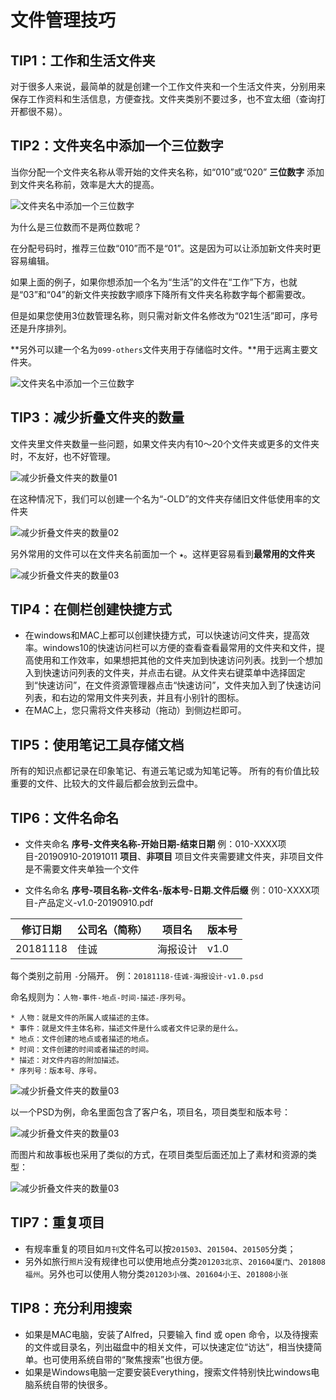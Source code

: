# 文件管理技巧

## TIP1：工作和生活文件夹

对于很多人来说，最简单的就是创建一个工作文件夹和一个生活文件夹，分别用来保存工作资料和生活信息，方便查找。文件夹类别不要过多，也不宜太细（查询打开都很不易）。

## TIP2：文件夹名中添加一个三位数字

当你分配一个文件夹名称从零开始的文件夹名称，如“010”或“020” **三位数字** 添加到文件夹名称前，效率是大大的提高。

![文件夹名中添加一个三位数字](file-tips.assets/file-tips3.png)

为什么是三位数而不是两位数呢？

在分配号码时，推荐三位数“010”而不是“01”。这是因为可以让添加新文件夹时更容易编辑。

如果上面的例子，如果你想添加一个名为“生活”的文件在“工作”下方，也就是“03”和“04”的新文件夹按数字顺序下降所有文件夹名称数字每个都需要改。

但是如果您使用3位数管理名称，则只需对新文件名修改为“021生活”即可，序号还是升序排列。

**另外可以建一个名为`099-others`文件夹用于存储临时文件。**用于远离主要文件夹。

![文件夹名中添加一个三位数字](file-tips.assets/file-tips8.png)

## TIP3：减少折叠文件夹的数量

文件夹里文件夹数量一些问题，如果文件夹内有10〜20个文件夹或更多的文件夹时，不友好，也不好管理。

![减少折叠文件夹的数量01](file-tips.assets/file-tips1.png)

在这种情况下，我们可以创建一个名为“-OLD”的文件夹存储旧文件低使用率的文件夹

![减少折叠文件夹的数量02](file-tips.assets/file-tips2.png)

另外常用的文件可以在文件夹名前面加一个 **`★`**。这样更容易看到**最常用的文件夹**

![减少折叠文件夹的数量03](file-tips.assets/file-tips4.png)

## TIP4：在侧栏创建快捷方式

- 在windows和MAC上都可以创建快捷方式，可以快速访问文件夹，提高效率。windows10的快速访问栏可以方便的查看查看最常用的文件夹和文件，提高使用和工作效率，如果想把其他的文件夹加到快速访问列表。找到一个想加入到快速访问列表的文件夹，并点击右键。从文件夹右键菜单中选择固定到“快速访问”，在文件资源管理器点击“快速访问”，文件夹加入到了快速访问列表，和右边的常用文件夹列表，并且有小别针的图标。
- 在MAC上，您只需将文件夹移动（拖动）到侧边栏即可。

## TIP5：使用笔记工具存储文档

所有的知识点都记录在印象笔记、有道云笔记或为知笔记等。
所有的有价值比较重要的文件、比较大的文件最后都会放到云盘中。

## TIP6：文件名命名

- 文件夹命名
**序号-文件夹名称-开始日期-结束日期**
例：010-XXXX项目-20190910-20191011
**项目**、**非项目**
项目文件夹需要建文件夹，非项目文件是不需要文件夹单独一个文件

- 文件名命名
**序号-项目名称-文件名-版本号-日期.文件后缀**
例：010-XXXX项目-产品定义-v1.0-20190910.pdf

| 修订日期 | 公司名（简称）| 项目名 | 版本号 |
| ---- | ---- | ---- | ---- |
| 20181118 | 佳诚 | 海报设计 | v1.0|
每个类别之前用 `-`分隔开。
例：`20181118-佳诚-海报设计-v1.0.psd`

命名规则为：`人物-事件-地点-时间-描述-序列号`。

    * 人物：就是文件的所属人或描述的主体。
    * 事件：就是文件主体名称，描述文件是什么或者文件记录的是什么。
    * 地点：文件创建的地点或者描述的地点。
    * 时间：文件创建的时间或者描述的时间。
    * 描述：对文件内容的附加描述。
    * 序列号：版本号、序号。

![减少折叠文件夹的数量03](file-tips.assets/file-tips6.png)

以一个PSD为例，命名里面包含了客户名，项目名，项目类型和版本号：

![减少折叠文件夹的数量03](file-tips.assets/file-tips7.jpg)

而图片和故事板也采用了类似的方式，在项目类型后面还加上了素材和资源的类型：

![减少折叠文件夹的数量03](file-tips.assets/file-tips5.jpg)

## TIP7：重复项目

- 有规率重复的项目如`月刊`文件名可以按`201503`、`201504`、`201505`分类；
- 另外如旅行`照片`没有规律也可以使用地点分类`201203北京`、`201604厦门`、`201808福州`。另外也可以使用人物分类`201203小强`、`201604小王`、`201808小张`

## TIP8：充分利用搜索

- 如果是MAC电脑，安装了Alfred，只要输入 find 或 open 命令，以及待搜索的文件或目录名，列出磁盘中的相关文件，可以快速定位“访达“，相当快捷简单。也可使用系统自带的“聚焦搜索”也很方便。
- 如果是Windows电脑一定要安装Everything，搜索文件特别快比windows电脑系统自带的快很多。
